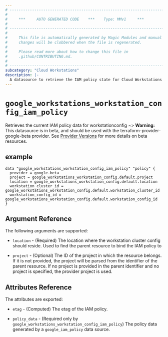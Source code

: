 ```yaml
---
# ----------------------------------------------------------------------------
#
#     ***     AUTO GENERATED CODE    ***    Type: MMv1     ***
#
# ----------------------------------------------------------------------------
#
#     This file is automatically generated by Magic Modules and manual
#     changes will be clobbered when the file is regenerated.
#
#     Please read more about how to change this file in
#     .github/CONTRIBUTING.md.
#
# ----------------------------------------------------------------------------
subcategory: "Cloud Workstations"
description: |-
  A datasource to retrieve the IAM policy state for Cloud Workstations WorkstationConfig
---
```



# `google_workstations_workstation_config_iam_policy`
Retrieves the current IAM policy data for workstationconfig
~> **Warning:** This datasource is in beta, and should be used with the terraform-provider-google-beta provider.
See [Provider Versions](https://terraform.io/docs/providers/google/guides/provider_versions.html) for more details on beta resources.


## example

```hcl
data "google_workstations_workstation_config_iam_policy" "policy" {
  provider = google-beta
  project = google_workstations_workstation_config.default.project
  location = google_workstations_workstation_config.default.location
  workstation_cluster_id = google_workstations_workstation_config.default.workstation_cluster_id
  workstation_config_id = google_workstations_workstation_config.default.workstation_config_id
}
```

## Argument Reference

The following arguments are supported:

* `location` - (Required) The location where the workstation cluster config should reside.
 Used to find the parent resource to bind the IAM policy to

* `project` - (Optional) The ID of the project in which the resource belongs.
    If it is not provided, the project will be parsed from the identifier of the parent resource. If no project is provided in the parent identifier and no project is specified, the provider project is used.

## Attributes Reference

The attributes are exported:

* `etag` - (Computed) The etag of the IAM policy.

* `policy_data` - (Required only by `google_workstations_workstation_config_iam_policy`) The policy data generated by
  a `google_iam_policy` data source.
